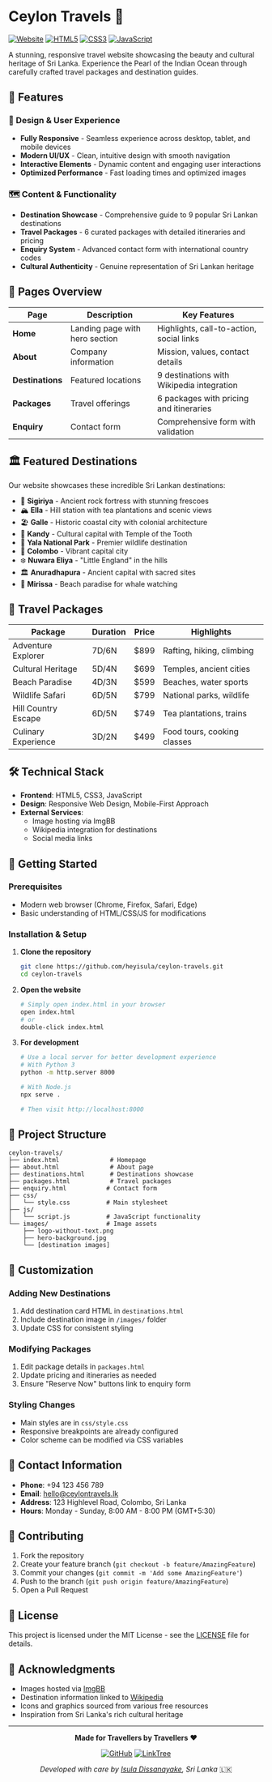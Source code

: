 # Ceylon Travels 🌴

[![Website](https://img.shields.io/badge/Website-Live-brightgreen)](https://your-website-url.com)
[![HTML5](https://img.shields.io/badge/HTML5-E34F26?style=flat&logo=html5&logoColor=white)](https://developer.mozilla.org/en-US/docs/Web/HTML)
[![CSS3](https://img.shields.io/badge/CSS3-1572B6?style=flat&logo=css3&logoColor=white)](https://developer.mozilla.org/en-US/docs/Web/CSS)
[![JavaScript](https://img.shields.io/badge/JavaScript-F7DF1E?style=flat&logo=javascript&logoColor=black)](https://developer.mozilla.org/en-US/docs/Web/JavaScript)

A stunning, responsive travel website showcasing the beauty and cultural heritage of Sri Lanka. Experience the Pearl of the Indian Ocean through carefully crafted travel packages and destination guides.

## 🌟 Features

### 🎨 Design & User Experience
- **Fully Responsive** - Seamless experience across desktop, tablet, and mobile devices
- **Modern UI/UX** - Clean, intuitive design with smooth navigation
- **Interactive Elements** - Dynamic content and engaging user interactions
- **Optimized Performance** - Fast loading times and optimized images

### 🗺️ Content & Functionality
- **Destination Showcase** - Comprehensive guide to 9 popular Sri Lankan destinations
- **Travel Packages** - 6 curated packages with detailed itineraries and pricing
- **Enquiry System** - Advanced contact form with international country codes
- **Cultural Authenticity** - Genuine representation of Sri Lankan heritage

## 📱 Pages Overview

| Page | Description | Key Features |
|------|-------------|--------------|
| **Home** | Landing page with hero section | Highlights, call-to-action, social links |
| **About** | Company information | Mission, values, contact details |
| **Destinations** | Featured locations | 9 destinations with Wikipedia integration |
| **Packages** | Travel offerings | 6 packages with pricing and itineraries |
| **Enquiry** | Contact form | Comprehensive form with validation |

## 🏛️ Featured Destinations

Our website showcases these incredible Sri Lankan destinations:

- 🏰 **Sigiriya** - Ancient rock fortress with stunning frescoes
- 🏔️ **Ella** - Hill station with tea plantations and scenic views
- 🏖️ **Galle** - Historic coastal city with colonial architecture
- 🕌 **Kandy** - Cultural capital with Temple of the Tooth
- 🦁 **Yala National Park** - Premier wildlife destination
- 🌆 **Colombo** - Vibrant capital city
- ❄️ **Nuwara Eliya** - "Little England" in the hills
- 🏛️ **Anuradhapura** - Ancient capital with sacred sites
- 🐋 **Mirissa** - Beach paradise for whale watching

## 🎯 Travel Packages

| Package | Duration | Price | Highlights |
|---------|----------|-------|------------|
| Adventure Explorer | 7D/6N | $899 | Rafting, hiking, climbing |
| Cultural Heritage | 5D/4N | $699 | Temples, ancient cities |
| Beach Paradise | 4D/3N | $599 | Beaches, water sports |
| Wildlife Safari | 6D/5N | $799 | National parks, wildlife |
| Hill Country Escape | 6D/5N | $749 | Tea plantations, trains |
| Culinary Experience | 3D/2N | $499 | Food tours, cooking classes |

## 🛠️ Technical Stack

- **Frontend**: HTML5, CSS3, JavaScript
- **Design**: Responsive Web Design, Mobile-First Approach
- **External Services**: 
  - Image hosting via ImgBB
  - Wikipedia integration for destinations
  - Social media links

## 🚀 Getting Started

### Prerequisites
- Modern web browser (Chrome, Firefox, Safari, Edge)
- Basic understanding of HTML/CSS/JS for modifications

### Installation & Setup

1. **Clone the repository**
   ```bash
   git clone https://github.com/heyisula/ceylon-travels.git
   cd ceylon-travels
   ```

2. **Open the website**
   ```bash
   # Simply open index.html in your browser
   open index.html
   # or
   double-click index.html
   ```

3. **For development**
   ```bash
   # Use a local server for better development experience
   # With Python 3
   python -m http.server 8000
   
   # With Node.js
   npx serve .
   
   # Then visit http://localhost:8000
   ```

## 📁 Project Structure

```
ceylon-travels/
├── index.html              # Homepage
├── about.html              # About page
├── destinations.html       # Destinations showcase
├── packages.html           # Travel packages
├── enquiry.html           # Contact form
├── css/
│   └── style.css          # Main stylesheet
├── js/
│   └── script.js          # JavaScript functionality
└── images/                # Image assets
    ├── logo-without-text.png
    ├── hero-background.jpg
    └── [destination images]
```

## 🎨 Customization

### Adding New Destinations
1. Add destination card HTML in `destinations.html`
2. Include destination image in `/images/` folder
3. Update CSS for consistent styling

### Modifying Packages
1. Edit package details in `packages.html`
2. Update pricing and itineraries as needed
3. Ensure "Reserve Now" buttons link to enquiry form

### Styling Changes
- Main styles are in `css/style.css`
- Responsive breakpoints are already configured
- Color scheme can be modified via CSS variables

## 📧 Contact Information

- **Phone**: +94 123 456 789
- **Email**: hello@ceylontravels.lk
- **Address**: 123 Highlevel Road, Colombo, Sri Lanka
- **Hours**: Monday - Sunday, 8:00 AM - 8:00 PM (GMT+5:30)

## 🤝 Contributing

1. Fork the repository
2. Create your feature branch (`git checkout -b feature/AmazingFeature`)
3. Commit your changes (`git commit -m 'Add some AmazingFeature'`)
4. Push to the branch (`git push origin feature/AmazingFeature`)
5. Open a Pull Request

## 📄 License

This project is licensed under the MIT License - see the [LICENSE](LICENSE) file for details.

## 🙏 Acknowledgments

- Images hosted via [ImgBB](https://imgbb.com/)
- Destination information linked to [Wikipedia](https://wikipedia.org/)
- Icons and graphics sourced from various free resources
- Inspiration from Sri Lanka's rich cultural heritage

---

<div align="center">

**Made for Travellers by Travellers** ❤️

[![GitHub](https://img.shields.io/badge/GitHub-heyisula-181717?style=flat&logo=github)](https://github.com/heyisula)
[![LinkTree](https://img.shields.io/badge/LinkTree-Profile-39E09B?style=flat&logo=linktree)](https://linktr.ee/isuladissanayake)

*Developed with care by [Isula Dissanayake](https://github.com/heyisula), Sri Lanka* 🇱🇰

</div>
